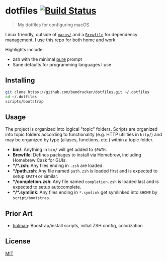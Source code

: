 # dotfiles [![Build Status](https://travis-ci.org/bendrucker/dotfiles.svg?branch=master)](https://travis-ci.org/bendrucker/dotfiles)

> My dotfiles for configuring macOS

Linux friendly, outside of [`macos/`](macos/) and a [`Brewfile`](Brewfile) for dependency management. I use this repo for both home and work.

Highlights include:

* zsh with the minimal [pure](https://github.com/sindresorhus/pure) prompt
* Sane defaults for programming languages I use

## Installing

```sh
git clone https://github.com/bendrucker/dotfiles.git ~/.dotfiles
cd ~/.dotfiles
scripts/bootstrap
```

## Usage

The project is organized into logical "topic" folders. Scripts are organized into topic folders according to functionality (e.g. HTTP utilities in `http/`) and may be organized by type (aliases, functions, etc.) within a topic folder.

- **bin/**: Anything in `bin/` will get added to `$PATH`.
- **Brewfile**: Defines packages to install via Homebrew, including Homebrew Cask for GUIs.
- **\*/\*.zsh**: Any files ending in `.zsh` are loaded.
- **\*/path.zsh**: Any file named `path.zsh` is loaded first and is
  expected to setup `$PATH` or similar.
- **\*/completion.zsh**: Any file named `completion.zsh` is loaded
  last and is expected to setup autocomplete.
- **\*/\*.symlink**: Any files ending in `*.symlink` get symlinked into `$HOME` by `script/bootstrap`.

## Prior Art

* [holman](https://github.com/holman/dotfiles): Boostrap/install scripts, initial ZSH config, colorization

## License

[MIT](license)
